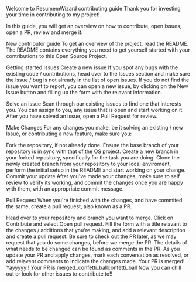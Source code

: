 Welcome to ResumemWizard contributing guide Thank you for investing your time in contributing to my project!

In this guide, you will get an overview on how to contribute, open issues, open a PR, review and merge it.

New contributor guide To get an overview of the project, read the README. The README contains everything you need to get yourself started with your contributions to this Open Source Project.

Getting started Issues Create a new issue If you spot any bugs with the existing code / contributions, head over to the Issues section and make sure the issue / bug is not already in the list of open issues. If you do not find the issue you want to report, you can open a new issue, by clicking on the New Issue button and filling up the form with the relavant information.

Solve an issue Scan through our existing issues to find one that interests you. You can assign to you, any issue that is open and start working on it. After you have solved an issue, open a Pull Request for review.

Make Changes For any changes you make, be it solving an existing / new Issue, or contributing a new feature, make sure you:

Fork the repository, if not already done. Ensure the base branch of your repository is in sync with that of the OS project. Create a new branch in your forked repository, specifically for the task you are doing. Clone the newly created branch from your repository to your local enviroment, perform the initial setup in the README and start working on your change. Commit your update After you've made your changes, make sure to self review to verify its working, and commit the changes once you are happy with them, with an appropriate commit message.

Pull Request When you're finished with the changes, and have commited the same, create a pull request, also known as a PR.

Head over to your repository and branch you want to merge. Click on Contribute and select Open pull request. Fill the form with a title relavant to the changes / additions that you're making, and add a relevant description and create a pull request. Be sure to check out the PR later, as we may request that you do some changes, before we merge the PR. The details of what needs to be changed can be found as comments in the PR. As you update your PR and apply changes, mark each conversation as resolved, or add relavent comments to indicate the changes made. Your PR is merged! Yayyyyy!! Your PR is merged..confetti_ballconfetti_ball Now you can chill out or look for other issues to contribute to!!

